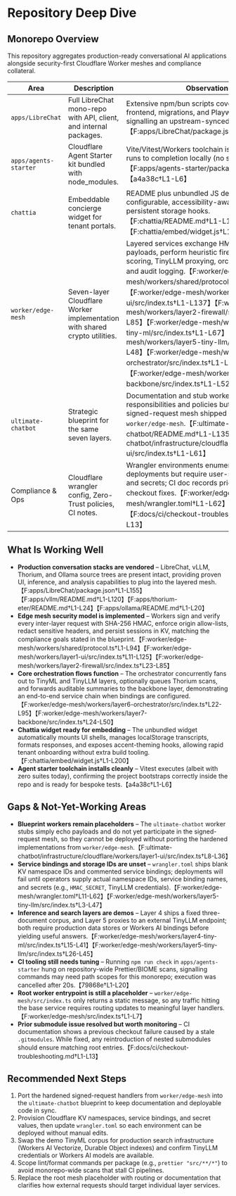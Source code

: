 # Repository Deep Dive

## Monorepo Overview
This repository aggregates production-ready conversational AI applications alongside security-first Cloudflare Worker meshes and compliance collateral.

| Area | Description | Observations |
| --- | --- | --- |
| `apps/LibreChat` | Full LibreChat mono-repo with API, client, and internal packages. | Extensive npm/bun scripts cover backend, frontend, migrations, and Playwright-based QA, signalling an upstream-synced release (`v0.8.0`).【F:apps/LibreChat/package.json†L1-L155】 |
| `apps/agents-starter` | Cloudflare Agent Starter kit bundled with node_modules. | Vite/Vitest/Workers toolchain is configured; Vitest runs to completion locally (no suites yet).【F:apps/agents-starter/package.json†L1-L60】【a4a38c†L1-L6】 |
| `chattia` | Embeddable concierge widget for tenant portals. | README plus unbundled JS deliver a configurable, accessibility-aware chat shell with persistent storage hooks.【F:chattia/README.md†L1-L111】【F:chattia/embed/widget.js†L1-L200】 |
| `worker/edge-mesh` | Seven-layer Cloudflare Worker implementation with shared crypto utilities. | Layered services exchange HMAC-signed payloads, perform heuristic firewalling, BM25 scoring, TinyLLM proxying, orchestration fan-out, and audit logging.【F:worker/edge-mesh/workers/shared/protocol.ts†L1-L94】【F:worker/edge-mesh/workers/layer1-ui/src/index.ts†L1-L137】【F:worker/edge-mesh/workers/layer2-firewall/src/index.ts†L1-L85】【F:worker/edge-mesh/workers/layer4-tiny-ml/src/index.ts†L1-L67】【F:worker/edge-mesh/workers/layer5-tiny-llm/src/index.ts†L1-L48】【F:worker/edge-mesh/workers/layer6-orchestrator/src/index.ts†L1-L95】【F:worker/edge-mesh/workers/layer7-backbone/src/index.ts†L1-L52】 |
| `ultimate-chatbot` | Strategic blueprint for the same seven layers. | Documentation and stub workers outline responsibilities and policies but stop short of the signed-request mesh shipped under `worker/edge-mesh`.【F:ultimate-chatbot/README.md†L1-L135】【F:ultimate-chatbot/infrastructure/cloudflare/workers/layer1-ui/src/index.ts†L1-L61】 |
| Compliance & Ops | Cloudflare wrangler config, Zero-Trust policies, CI notes. | Wrangler environments enumerate per-layer deployments but require user-supplied bindings and secrets; CI doc records prior submodule checkout fixes.【F:worker/edge-mesh/wrangler.toml†L1-L62】【F:docs/ci/checkout-troubleshooting.md†L1-L13】 |

## What Is Working Well
- **Production conversation stacks are vendored** – LibreChat, vLLM, Thorium, and Ollama source trees are present intact, providing proven UI, inference, and analysis capabilities to plug into the layered mesh.【F:apps/LibreChat/package.json†L1-L155】【F:apps/vllm/README.md†L1-L120】【F:apps/thorium-eter/README.md†L1-L24】【F:apps/ollama/README.md†L1-L20】
- **Edge mesh security model is implemented** – Workers sign and verify every inter-layer request with SHA-256 HMAC, enforce origin allow-lists, redact sensitive headers, and persist sessions in KV, matching the compliance goals stated in the blueprint.【F:worker/edge-mesh/workers/shared/protocol.ts†L1-L94】【F:worker/edge-mesh/workers/layer1-ui/src/index.ts†L11-L125】【F:worker/edge-mesh/workers/layer2-firewall/src/index.ts†L23-L85】
- **Core orchestration flows function** – The orchestrator concurrently fans out to TinyML and TinyLLM layers, optionally queues Thorium scans, and forwards auditable summaries to the backbone layer, demonstrating an end-to-end service chain when bindings are configured.【F:worker/edge-mesh/workers/layer6-orchestrator/src/index.ts†L22-L95】【F:worker/edge-mesh/workers/layer7-backbone/src/index.ts†L24-L50】
- **Chattia widget ready for embedding** – The unbundled widget automatically mounts UI shells, manages localStorage transcripts, formats responses, and exposes accent-theming hooks, allowing rapid tenant onboarding without extra build tooling.【F:chattia/embed/widget.js†L1-L200】
- **Agent starter toolchain installs cleanly** – Vitest executes (albeit with zero suites today), confirming the project bootstraps correctly inside the repo and is ready for bespoke tests.【a4a38c†L1-L6】

## Gaps & Not-Yet-Working Areas
- **Blueprint workers remain placeholders** – The `ultimate-chatbot` worker stubs simply echo payloads and do not yet participate in the signed-request mesh, so they cannot be deployed without porting the hardened implementations from `worker/edge-mesh`.【F:ultimate-chatbot/infrastructure/cloudflare/workers/layer1-ui/src/index.ts†L8-L36】
- **Service bindings and storage IDs are unset** – `wrangler.toml` ships blank KV namespace IDs and commented service bindings; deployments will fail until operators supply actual namespace IDs, service binding names, and secrets (e.g., `HMAC_SECRET`, TinyLLM credentials).【F:worker/edge-mesh/wrangler.toml†L11-L62】【F:worker/edge-mesh/workers/layer5-tiny-llm/src/index.ts†L3-L47】
- **Inference and search layers are demos** – Layer 4 ships a fixed three-document corpus, and Layer 5 proxies to an external TinyLLM endpoint; both require production data stores or Workers AI bindings before yielding useful answers.【F:worker/edge-mesh/workers/layer4-tiny-ml/src/index.ts†L15-L41】【F:worker/edge-mesh/workers/layer5-tiny-llm/src/index.ts†L26-L45】
- **CI tooling still needs tuning** – Running `npm run check` in `apps/agents-starter` hung on repository-wide Prettier/BIOME scans, signalling commands may need path scopes for this monorepo; execution was cancelled after 20s.【79868e†L1-L20】
- **Root worker entrypoint is still a placeholder** – `worker/edge-mesh/src/index.ts` only returns a static message, so any traffic hitting the base service requires routing updates to meaningful layer handlers.【F:worker/edge-mesh/src/index.ts†L1-L7】
- **Prior submodule issue resolved but worth monitoring** – CI documentation shows a previous checkout failure caused by a stale `.gitmodules`. While fixed, any reintroduction of nested submodules should ensure matching root entries.【F:docs/ci/checkout-troubleshooting.md†L1-L13】

## Recommended Next Steps
1. Port the hardened signed-request handlers from `worker/edge-mesh` into the `ultimate-chatbot` blueprint to keep documentation and deployable code in sync.
2. Provision Cloudflare KV namespaces, service bindings, and secret values, then update `wrangler.toml` so each environment can be deployed without manual edits.
3. Swap the demo TinyML corpus for production search infrastructure (Workers AI Vectorize, Durable Object indexes) and confirm TinyLLM credentials or Workers AI models are available.
4. Scope lint/format commands per package (e.g., `prettier "src/**/*"`) to avoid monorepo-wide scans that stall CI pipelines.
5. Replace the root mesh placeholder with routing or documentation that clarifies how external requests should target individual layer services.
